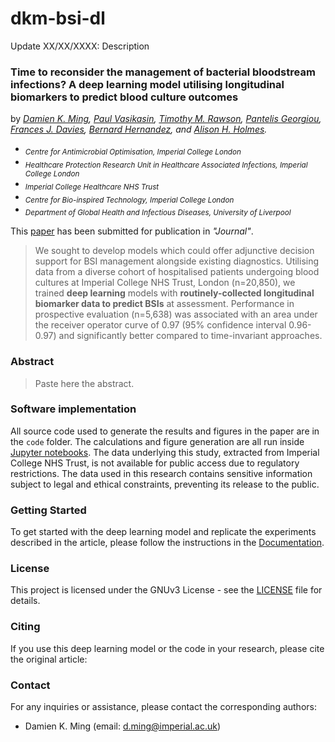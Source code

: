 # dkm-bsi-dl

Update XX/XX/XXXX: Description <br>

### Time to reconsider the management of bacterial bloodstream infections? A deep learning model utilising longitudinal biomarkers to predict blood culture outcomes

by *[Damien K. Ming](https://www.imperial.ac.uk/people/d.ming), 
    [Paul Vasikasin](https://www.imperial.ac.uk/people/p.vasikasin20), 
    [Timothy M. Rawson](https://www.imperial.ac.uk/people/timothy.rawson07), 
    [Pantelis Georgiou](https://www.imperial.ac.uk/people/pantelis), 
    [Frances J. Davies](https://www.imperial.ac.uk/people/f.davies), 
    [Bernard Hernandez](https://bahp.github.io/portfolio-academic/), and 
    [Alison H. Holmes](https://www.liverpool.ac.uk/systems-molecular-and-integrative-biology/staff/alison-holmes/).*

- <sub>*Centre for Antimicrobial Optimisation, Imperial College London*</sub>
- <sub>*Healthcare Protection Research Unit in Healthcare Associated Infections, Imperial College London*</sub>
- <sub>*Imperial College Healthcare NHS Trust*</sub>
- <sub>*Centre for Bio-inspired Technology, Imperial College London*</sub>
- <sub>*Department of Global Health and Infectious Diseases, University of Liverpool*</sub>

This [paper]() has been submitted for publication in *"Journal"*.

> We sought to develop models which could offer adjunctive decision support for BSI management alongside existing diagnostics. 
Utilising data from a diverse cohort of hospitalised patients undergoing blood cultures at Imperial College NHS Trust, London (n=20,850), 
we trained **deep learning** models with **routinely-collected longitudinal biomarker data to predict BSIs** at assessment. Performance in prospective evaluation (n=5,638) was associated with an area under the receiver operator curve of 0.97 (95% confidence interval 0.96-0.97) and significantly better compared to time-invariant approaches.

<!-- ![](manuscript/figures/hawaii-trend.png) -->
<!-- *Caption for the example figure with the main results.* -->


### Abstract

> Paste here the abstract.

### Software implementation

All source code used to generate the results and figures in the paper are in the `code` folder. The calculations and figure generation are 
all run inside [Jupyter notebooks](http://jupyter.org/). The data underlying this study, extracted from Imperial College NHS Trust, is not 
available for public access due to regulatory restrictions. The data used in this research contains sensitive information subject to legal 
and ethical constraints, preventing its release to the public.

<!-- Results generated by the code are saved in `results`. -->
<!-- [comment]: <> See the `README.md` files in each directory for a full description.-->

### Getting Started

To get started with the deep learning model and replicate the experiments described in the article, please follow the instructions in the [Documentation](docs/README.md).

### License

This project is licensed under the GNUv3 License - see the [LICENSE](LICENSE) file for details.

<!-- ### Acknowledgments -->

### Citing

If you use this deep learning model or the code in your research, please cite the original article:

<!-- [Link to the Article](https://example.com/article) -->

### Contact

For any inquiries or assistance, please contact the corresponding authors:

- Damien K. Ming (email: d.ming@imperial.ac.uk)
